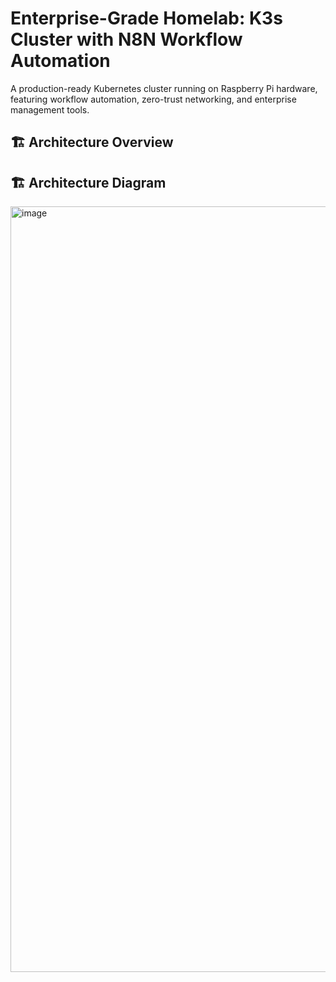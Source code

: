 # Enterprise-Grade Homelab: K3s Cluster with N8N Workflow Automation

A production-ready Kubernetes cluster running on Raspberry Pi hardware, featuring workflow automation, zero-trust networking, and enterprise management tools.

## 🏗️ Architecture Overview

## 🏗️ Architecture Diagram
<img width="841" height="1225" alt="image" src="https://github.com/user-attachments/assets/8cba5e63-aa1e-4136-9f3c-81bf7df996b3" />
